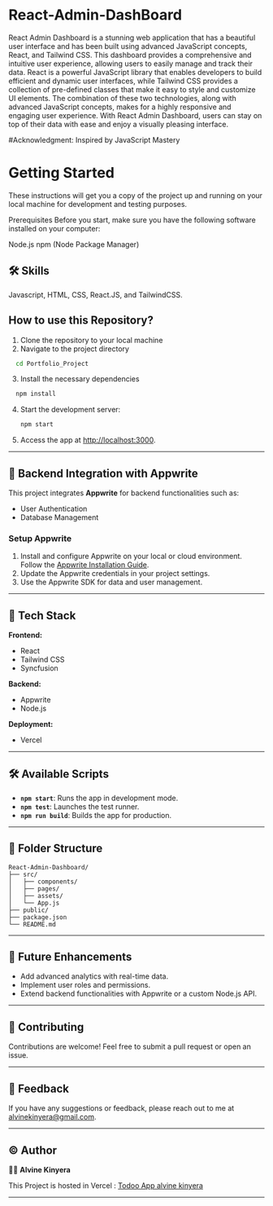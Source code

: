 # React-Admin-DashBoard

React Admin Dashboard is a stunning web application that has a beautiful user interface and has been built using advanced JavaScript concepts, React, and Tailwind CSS. This dashboard provides a comprehensive and intuitive user experience, allowing users to easily manage and track their data. React is a powerful JavaScript library that enables developers to build efficient and dynamic user interfaces, while Tailwind CSS provides a collection of pre-defined classes that make it easy to style and customize UI elements. The combination of these two technologies, along with advanced JavaScript concepts, makes for a highly responsive and engaging user experience. With React Admin Dashboard, users can stay on top of their data with ease and enjoy a visually pleasing interface.

#Acknowledgment: Inspired by JavaScript Mastery

# Getting Started
These instructions will get you a copy of the project up and running on your local machine for development and testing purposes.

Prerequisites
Before you start, make sure you have the following software installed on your computer:

Node.js
npm (Node Package Manager)


## 🛠 Skills
Javascript, HTML, CSS, React.JS, and TailwindCSS.


## How to use this Repository?

1. Clone the repository to your local machine
2. Navigate to the project directory

```bash
  cd Portfolio_Project
```
3. Install the necessary dependencies
```bash
  npm install
```

4. Start the development server:  
   ```bash  
   npm start  
   ```  

5. Access the app at [http://localhost:3000](http://localhost:3000).

---

## 🔗 **Backend Integration with Appwrite**  
This project integrates **Appwrite** for backend functionalities such as:  
- User Authentication  
- Database Management  

### **Setup Appwrite**  
1. Install and configure Appwrite on your local or cloud environment. Follow the [Appwrite Installation Guide](https://appwrite.io/docs/installation).  
2. Update the Appwrite credentials in your project settings.  
3. Use the Appwrite SDK for data and user management.  

---

## 🔧 **Tech Stack**  
**Frontend:**  
- React  
- Tailwind CSS  
- Syncfusion  

**Backend:**  
- Appwrite  
- Node.js  

**Deployment:**  
- Vercel  

---

## 🛠️ **Available Scripts**  
- **`npm start`**: Runs the app in development mode.  
- **`npm test`**: Launches the test runner.  
- **`npm run build`**: Builds the app for production.  

---

## 📂 **Folder Structure**  
```
React-Admin-Dashboard/
├── src/
│   ├── components/
│   ├── pages/
│   ├── assets/
│   └── App.js
├── public/
├── package.json
└── README.md
```

---

## 🌟 **Future Enhancements**  
- Add advanced analytics with real-time data.  
- Implement user roles and permissions.  
- Extend backend functionalities with Appwrite or a custom Node.js API.  

---

## 🤝 **Contributing**  
Contributions are welcome! Feel free to submit a pull request or open an issue.

---

## 💌 **Feedback**  
If you have any suggestions or feedback, please reach out to me at [alvinekinyera@gmail.com](mailto:alvinekinyera@gmail.com).

---

## © **Author**  
👨‍💻 **Alvine Kinyera**  

This Project is hosted in Vercel : [Todoo App alvine kinyera](https://portfolio-project-ajkx.vercel.app/) 

---
